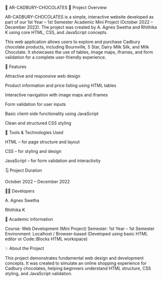🍫 AR-CADBURY-CHOCOLATES
📘 Project Overview

AR-CADBURY-CHOCOLATES is a simple, interactive website developed as part of our 1st Year – 1st Semester Academic Mini Project (October 2022 – December 2022).
The project was created by A. Agnes Swetha and Rhithika K using core HTML, CSS, and JavaScript concepts.

This web application allows users to explore and purchase Cadbury chocolate products, including Bournville, 5 Star, Dairy Milk Silk, and Milk Chocolate.
It showcases the use of tables, image maps, iframes, and form validation for a complete user-friendly experience.

🎯 Features

Attractive and responsive web design

Product information and price listing using HTML tables

Interactive navigation with image maps and iframes

Form validation for user inputs

Basic client-side functionality using JavaScript

Clean and structured CSS styling

🧰 Tools & Technologies Used

HTML – for page structure and layout

CSS – for styling and design

JavaScript – for form validation and interactivity

🗓️ Project Duration

October 2022 – December 2022

👩‍💻 Developers

A. Agnes Swetha

Rhithika K

🏫 Academic Information

Course: Web Development (Mini Project)
Semester: 1st Year – 1st Semester
Environment: Localhost / Browser-based (Developed using basic HTML editor or Code::Blocks HTML workspace)

💡 About the Project

This project demonstrates fundamental web design and development concepts.
It was created to simulate an online shopping experience for Cadbury chocolates, helping beginners understand HTML structure, CSS styling, and JavaScript validation.
